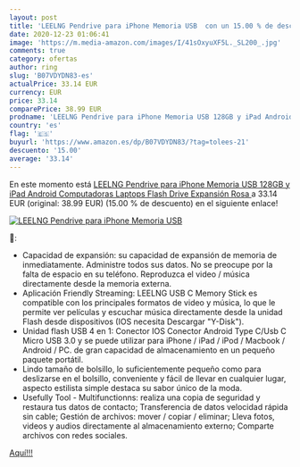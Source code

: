```yaml
---
layout: post
title: 'LEELNG Pendrive para iPhone Memoria USB  con un 15.00 % de descuento'
date: 2020-12-23 01:06:41
image: 'https://m.media-amazon.com/images/I/41sOxyuXF5L._SL200_.jpg'
comments: true
category: ofertas
author: ring
slug: 'B07VDYDN83-es'
actualPrice: 33.14 EUR
currency: EUR
price: 33.14
comparePrice: 38.99 EUR
prodname: 'LEELNG Pendrive para iPhone Memoria USB 128GB y iPad Android Computadoras Laptops Flash Drive Expansión  Rosa '
country: 'es'
flag: '🇪🇸'
buyurl: 'https://www.amazon.es/dp/B07VDYDN83/?tag=tolees-21'
descuento: '15.00'
average: '33.14'
---
```


En este momento está [LEELNG Pendrive para iPhone Memoria USB 128GB y iPad Android Computadoras Laptops Flash Drive Expansión  Rosa ](https://www.amazon.es/dp/B07VDYDN83/?tag=tolees-21) a 33.14 EUR (original: 38.99 EUR) (15.00 %  de descuento) en el siguiente enlace!

[![LEELNG Pendrive para iPhone Memoria USB ](https://m.media-amazon.com/images/I/41sOxyuXF5L._SL200_.jpg)](https://www.amazon.es/dp/B07VDYDN83/?tag=tolees-21)

🔎:

- Capacidad de expansión: su capacidad de expansión de memoria de inmediatamente. Administre todos sus datos. No se preocupe por la falta de espacio en su teléfono. Reproduzca el video / música directamente desde la memoria externa.
- Aplicación Friendly Streaming: LEELNG USB C Memory Stick es compatible con los principales formatos de video y música, lo que le permite ver películas y escuchar música directamente desde la unidad Flash desde dispositivos (IOS necesita Descargar "Y-Disk").
- Unidad flash USB 4 en 1: Conector IOS Conector Android Type C/Usb C Micro USB 3.0 y se puede utilizar para iPhone / iPad / iPod / Macbook / Android / PC. de gran capacidad de almacenamiento en un pequeño paquete portátil.
- Lindo tamaño de bolsillo, lo suficientemente pequeño como para deslizarse en el bolsillo, conveniente y fácil de llevar en cualquier lugar, aspecto estilista simple destaca su sabor único de la moda.
- Usefully Tool - Multifunctionns: realiza una copia de seguridad y restaura tus datos de contacto; Transferencia de datos velocidad rápida sin cable; Gestión de archivos: mover / copiar / eliminar; Lleva fotos, videos y audios directamente al almacenamiento externo; Comparte archivos con redes sociales.

[Aquí!!!](https://www.amazon.es/dp/B07VDYDN83/?tag=tolees-21)
